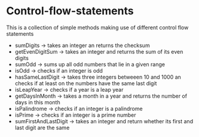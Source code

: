 # Control-flow-statements
This is a collection of simple methods making use of different control flow statements

<ul>
  <li>sumDigits -> takes an integer an returns the checksum</li>
  <li>getEvenDigitSum -> takes an integer and returns the sum of its even digits</li>
  <li>sumOdd -> sums up all odd numbers that lie in a given range</li>
  <li>isOdd -> checks if an integer is odd</li>
  <li>hasSameLastDigit -> takes three integers betweeen 10 and 1000 an checks if at least on the numbers have the same last digit</li>
  <li>isLeapYear -> checks if a year is a leap year</li>
  <li>getDaysInMonth -> takes a month in a year and returns the number of days in this month</li>
  <li>isPalindrome -> checks if an integer is a palindrome</li>
  <li>isPrime -> checks if an integer is a prime number</li>
  <li>sumFirstAndLastDigit -> takes an integer and return whether its first and last digit are the same</li>
</ul>

